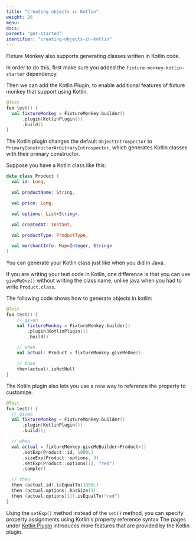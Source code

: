 ```yaml
---
title: "Creating objects in Kotlin"
weight: 26
menu:
docs:
parent: "get-started"
identifier: "creating-objects-in-kotlin"
---
```


Fixture Monkey also supports generating classes written in Kotlin code.

In order to do this, first make sure you added the `fixture-monkey-kotlin-starter` dependency.

Then we can add the Kotlin Plugin, to enable additional features of fixture monkey that support using Kotlin.

```kotlin
@Test
fun test() {
  val fixtureMonkey = FixtureMonkey.builder()
      .plugin(KotlinPlugin())
      .build()
}
```

The Kotlin plugin changes the default `ObjectIntrospector` to `PrimaryConstructorArbitraryIntrospector`,
which generates Kotlin classes with their primary constructor.

Suppose you have a Kotlin class like this:

```kotlin
data class Product (
  val id: Long,

  val productName: String,

  val price: Long,

  val options: List<String>,

  val createdAt: Instant,

  val productType: ProductType,

  val merchantInfo: Map<Integer, String>
)
```

You can generate your Kotlin class just like when you did in Java.

If you are writing your test code in Kotlin, one difference is that you can use `giveMeOne()` without writing the class name,
unlike java when you had to write `Product.class`.

The following code shows how to generate objects in kotlin:
```kotlin
@Test
fun test() {
    // given
    val fixtureMonkey = FixtureMonkey.builder()
        .plugin(KotlinPlugin())
        .build()

    // when
    val actual: Product = fixtureMonkey.giveMeOne()

    // then
    then(actual).isNotNull
}
```

The Kotlin plugin also lets you use a new way to reference the property to customize.

```kotlin
@Test
fun test() {
  // given
  val fixtureMonkey = FixtureMonkey.builder()
      .plugin(KotlinPlugin())
      .build();

  // when
  val actual = fixtureMonkey.giveMeBuilder<Product>()
      .setExp(Product::id, 1000L)
      .sizeExp(Product::options, 3)
      .setExp(Product::options[1], "red")
      .sample()

  // then
  then (actual.id).isEqualTo(1000L)
  then (actual.options).hasSize(3)
  then (actual.options[1]).isEqualTo("red")
}
```

Using the `setExp()` method instead of the `set()` method, you can specify property assignments using Kotlin's property reference syntax
The pages under [Kotlin Plugin](../../plugins/kotlin-plugin/features) introduces more features that are provided by the Kotlin plugin.
